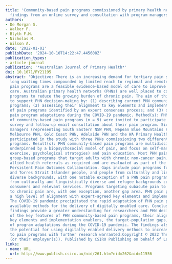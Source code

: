```yaml
---
title: 'Community-based pain programs commissioned by primary health networks: Key
  findings from an online survey and consultation with program managers'
authors:
- De Morgan S.
- Walker P.
- Blyth F.M.
- Nicholas M.
- Wilson A.
date: '2022-01-01'
publishDate: '2024-10-10T14:22:47.445608Z'
publication_types:
- article-journal
publication: '*Australian Journal of Primary Health*'
doi: 10.1071/PY21195
abstract: 'Objective: There is an increasing demand for tertiary pain services, with
  long waiting times compounded by limited reach to regional and remote areas. Community-based
  pain programs are a feasible evidence-based model of care to improve access to multidisciplinary
  care. Australian primary health networks (PHNs) are well placed to commission pain
  programs to reduce the growing burden of chronic pain. The aim of this study was
  to support PHN decision-making by: (1) describing current PHN community-based pain
  programs; (2) assessing their alignment to key elements and implementation enablers
  of pain programs identified by an expert consensus process; and (3) describing PHN
  pain program adaptations during the COVID-19 pandemic. Method(s): PHN program managers
  of community-based pain programs (n = 9) were invited to participate in an online
  survey and follow-up email consultation about their pain program. Six PHN program
  managers (representing South Eastern NSW PHN, Nepean Blue Mountains PHN, North Western
  Melbourne PHN, Gold Coast PHN, Adelaide PHN and the WA Primary Health Alliance)
  participated in the study with three PHNs commissioning two different types of pain
  programs. Result(s): PHN community-based pain programs are multidisciplinary programs
  underpinned by a biopsychosocial model of pain, and focus on self-management (e.g.
  exercise, psychological strategies) and pain education. Most PHN pain programs are
  group-based programs that target adults with chronic non-cancer pain, provide individual
  allied health referrals as required and are evaluated as part of the electronic
  Persistent Pain Outcomes Collaboration. Gaps include pain programs for Aboriginal
  and Torres Strait Islander people, and people from culturally and linguistically
  diverse backgrounds, with one notable exception of a PHN pain program for people
  from culturally and linguistically diverse and refugee backgrounds co-designed with
  consumers and relevant services. Programs targeting subacute pain to prevent progression
  to chronic pain are, with one exception, another gap area. PHN pain programs demonstrated
  a high level of alignment with expert-agreed key elements and implementation enablers.
  The COVID-19 pandemic precipitated the rapid adaptation of PHN pain programs using
  available methods for the delivery of digitally enabled care. Conclusion(s): The
  findings provide a greater understanding for researchers and PHN decision-makers
  of the key features of PHN community-based pain programs, their alignment with expert-agreed
  key elements and implementation enablers, the target-population gaps, and the types
  of program adaptations during the COVID-19 pandemic. The findings also illustrate
  the potential for using digitally enabled delivery methods to increase accessibility
  to pain programs with further research warranted.Copyright © 2022 The Author(s)
  (or their employer(s)). Published by CSIRO Publishing on behalf of La Trobe University.'
links:
- name: URL
  url: http://www.publish.csiro.au/nid/261.htm?nid=262&aid=11556
---
```

